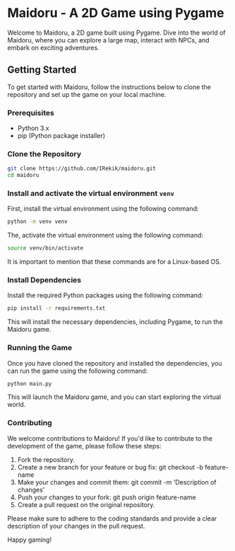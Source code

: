 # Maidoru - A 2D Game using Pygame

Welcome to Maidoru, a 2D game built using Pygame. Dive into the world of Maidoru, where you can explore a large map, interact with NPCs, and embark on exciting adventures.

## Getting Started

To get started with Maidoru, follow the instructions below to clone the repository and set up the game on your local machine.

### Prerequisites

- Python 3.x
- pip (Python package installer)

### Clone the Repository

```bash
git clone https://github.com/IRekik/maidoru.git
cd maidoru
```

### Install and activate the virtual environment `venv`

First, install the virtual environment using the following command:

```bash
python -m venv venv
```

The, activate the virtual environment using the following command:

```bash
source venv/bin/activate
```

It is important to mention that these commands are for a Linux-based OS.

### Install Dependencies

Install the required Python packages using the following command:

```bash
pip install -r requirements.txt
```
This will install the necessary dependencies, including Pygame, to run the Maidoru game.

### Running the Game

Once you have cloned the repository and installed the dependencies, you can run the game using the following command:
```bash
python main.py
```
This will launch the Maidoru game, and you can start exploring the virtual world.

### Contributing

We welcome contributions to Maidoru! If you'd like to contribute to the development of the game, please follow these steps:

1. Fork the repository.
2. Create a new branch for your feature or bug fix: git checkout -b feature-name
3. Make your changes and commit them: git commit -m 'Description of changes'
4. Push your changes to your fork: git push origin feature-name
5. Create a pull request on the original repository.

Please make sure to adhere to the coding standards and provide a clear description of your changes in the pull request.

Happy gaming!